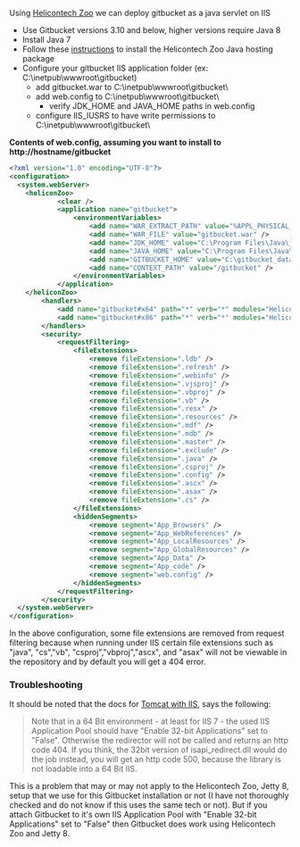 Using [Helicontech Zoo](http://www.helicontech.com/articles/deploying-java-servlet-applications-on-windows-with-iis/) we can deploy gitbucket as a java servlet on IIS

* Use Gitbucket versions 3.10 and below, higher versions require Java 8
* Install Java 7
* Follow these [instructions](http://www.helicontech.com/articles/deploying-java-servlet-applications-on-windows-with-iis/) to install the  Helicontech Zoo Java hosting package
* Configure your gitbucket IIS application folder (ex: C:\inetpub\wwwroot\gitbucket\)
   * add gitbucket.war to C:\inetpub\wwwroot\gitbucket\
   * add web.config to C:\inetpub\wwwroot\gitbucket\
     * verify JDK_HOME and JAVA_HOME paths in web.config
   * configure IIS_IUSRS to have write permissions to C:\inetpub\wwwroot\gitbucket\

**Contents of web.config, assuming you want to install to http://hostname/gitbucket**
```xml
<?xml version="1.0" encoding="UTF-8"?>
<configuration>
  <system.webServer>
    <heliconZoo>
            <clear />
            <application name="gitbucket">
                <environmentVariables>
                    <add name="WAR_EXTRACT_PATH" value="%APPL_PHYSICAL_PATH%" />
                    <add name="WAR_FILE" value="gitbucket.war" />
                    <add name="JDK_HOME" value="C:\Program Files\Java\jdk1.7.0_40" />
                    <add name="JAVA_HOME" value="C:\Program Files\Java\jdk1.7.0_40" />
                    <add name="GITBUCKET_HOME" value="C:\gitbucket_data" />
                    <add name="CONTEXT_PATH" value="/gitbucket" />
                </environmentVariables>
            </application>
    </heliconZoo>
        <handlers>
            <add name="gitbucket#x64" path="*" verb="*" modules="HeliconZoo_x64" scriptProcessor="java.jetty.8" resourceType="Unspecified" requireAccess="Script" preCondition="bitness64" />
            <add name="gitbucket#x86" path="*" verb="*" modules="HeliconZoo_x86" scriptProcessor="java.jetty.8" resourceType="Unspecified" requireAccess="Script" preCondition="bitness32" />
        </handlers>
        <security>
            <requestFiltering>
                <fileExtensions>
                    <remove fileExtension=".ldb" />
                    <remove fileExtension=".refresh" />
                    <remove fileExtension=".webinfo" />
                    <remove fileExtension=".vjsproj" />
                    <remove fileExtension=".vbproj" />
                    <remove fileExtension=".vb" />
                    <remove fileExtension=".resx" />
                    <remove fileExtension=".resources" />
                    <remove fileExtension=".mdf" />
                    <remove fileExtension=".mdb" />
                    <remove fileExtension=".master" />
                    <remove fileExtension=".exclude" />
                    <remove fileExtension=".java" />
                    <remove fileExtension=".csproj" />
                    <remove fileExtension=".config" />
                    <remove fileExtension=".ascx" />
                    <remove fileExtension=".asax" />
                    <remove fileExtension=".cs" />
                </fileExtensions>
                <hiddenSegments>
                    <remove segment="App_Browsers" />
                    <remove segment="App_WebReferences" />
                    <remove segment="App_LocalResources" />
                    <remove segment="App_GlobalResources" />
                    <remove segment="App_Data" />
                    <remove segment="App_code" />
                    <remove segment="web.config" />
                </hiddenSegments>
            </requestFiltering>
        </security>
  </system.webServer>
</configuration>
```

In the above configuration, some file extensions are removed from request filtering because when running under IIS certain file extensions such as "java", "cs","vb", "csproj","vbproj","ascx", and "asax" will not be viewable in the repository and by default you will get a 404 error.

### Troubleshooting

It should be noted that the docs for [Tomcat with IIS](http://tomcat.apache.org/connectors-doc/reference/iis.html), says the following:

> Note that in a 64 Bit environment - at least for IIS 7 - the used IIS Application Pool should have "Enable 32-bit Applications" set to "False". Otherwise the redirector will not be called and returns an http code 404. If you think, the 32bit version of isapi_redirect.dll would do the job instead, you will get an http code 500, because the library is not loadable into a 64 Bit IIS.

This is a problem that may or may not apply to the Helicontech Zoo, Jetty 8, setup that we use for this  Gitbucket installation or not (I have not thoroughly checked and do not know if this uses the same tech or not).  But if you attach Gitbucket to it's own IIS Application Pool with "Enable 32-bit Applications" set to "False" then Gitbucket does work using Helicontech Zoo and Jetty 8.